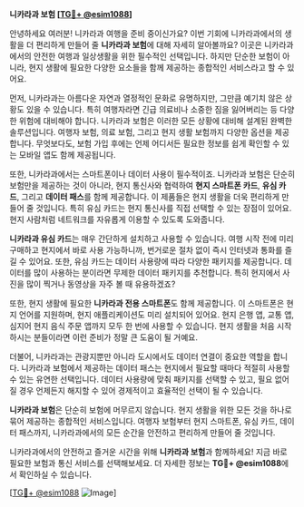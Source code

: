 **니카라과 보험 [[TG💪+ @esim1088](https://t.me/s/esim1088)]**

안녕하세요 여러분! 니카라과 여행을 준비 중이신가요? 이번 기회에 니카라과에서의 생활을 더 편리하게 만들어 줄 **니카라과 보험**에 대해 자세히 알아볼까요? 이곳은 니카라과에서의 안전한 여행과 일상생활을 위한 필수적인 선택입니다. 하지만 단순한 보험이 아니라, 현지 생활에 필요한 다양한 요소들을 함께 제공하는 종합적인 서비스라고 할 수 있어요.

먼저, 니카라과는 아름다운 자연과 열정적인 문화로 유명하지만, 그만큼 예기치 않은 상황도 있을 수 있습니다. 특히 여행자라면 긴급 의료비나 소중한 짐을 잃어버리는 등 다양한 위험에 대비해야 합니다. 니카라과 보험은 이러한 모든 상황에 대비해 설계된 완벽한 솔루션입니다. 여행자 보험, 의료 보험, 그리고 현지 생활 보험까지 다양한 옵션을 제공합니다. 무엇보다도, 보험 가입 후에는 언제 어디서든 필요한 정보를 쉽게 확인할 수 있는 모바일 앱도 함께 제공됩니다.

또한, 니카라과에서는 스마트폰이나 데이터 사용이 필수적이죠. 니카라과 보험은 단순히 보험만을 제공하는 것이 아니라, 현지 통신사와 협력하여 **현지 스마트폰 카드**, **유심 카드**, 그리고 **데이터 패스**를 함께 제공합니다. 이 제품들은 현지 생활을 더욱 편리하게 만들어 줄 것입니다. 특히 유심 카드는 현지 통신사를 직접 선택할 수 있는 장점이 있어요. 현지 사람처럼 네트워크를 자유롭게 이용할 수 있도록 도와줍니다.

**니카라과 유심 카드**는 매우 간단하게 설치하고 사용할 수 있습니다. 여행 시작 전에 미리 구매하고 현지에서 바로 사용 가능하니까, 번거로운 절차 없이 즉시 인터넷과 통화를 즐길 수 있어요. 또한, 유심 카드는 데이터 사용량에 따라 다양한 패키지를 제공합니다. 데이터를 많이 사용하는 분이라면 무제한 데이터 패키지를 추천합니다. 특히 현지에서 사진을 많이 찍거나 동영상을 자주 볼 때 유용하겠죠?

또한, 현지 생활에 필요한 **니카라과 전용 스마트폰**도 함께 제공합니다. 이 스마트폰은 현지 언어를 지원하며, 현지 애플리케이션도 미리 설치되어 있어요. 현지 은행 앱, 교통 앱, 심지어 현지 음식 주문 앱까지 모두 한 번에 사용할 수 있습니다. 현지 생활을 처음 시작하시는 분들이라면 이런 준비가 정말 큰 도움이 될 거예요.

더불어, 니카라과는 관광지뿐만 아니라 도시에서도 데이터 연결이 중요한 역할을 합니다. 니카라과 보험에서 제공하는 데이터 패스는 현지에서 필요할 때마다 적절히 사용할 수 있는 유연한 선택입니다. 데이터 사용량에 맞춰 패키지를 선택할 수 있고, 필요 없어질 경우 언제든지 해지할 수 있어 경제적이고 효율적인 선택이 될 수 있습니다.

**니카라과 보험**은 단순히 보험에 머무르지 않습니다. 현지 생활을 위한 모든 것을 하나로 묶어 제공하는 종합적인 서비스입니다. 여행자 보험부터 현지 스마트폰, 유심 카드, 데이터 패스까지, 니카라과에서의 모든 순간을 안전하고 편리하게 만들어 줄 것입니다.

니카라과에서의 안전하고 즐거운 시간을 위해 **니카라과 보험**과 함께하세요! 지금 바로 필요한 보험과 통신 서비스를 선택해보세요. 더 자세한 정보는 **TG💪+ @esim1088**에서 확인하실 수 있습니다.

[[TG💪+ @esim1088](https://t.me/s/esim1088) ![Image](https://i.postimg.cc/Y0z9fWf4/image.png)]